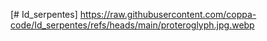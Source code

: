 [# Id_serpentes]
https://raw.githubusercontent.com/coppa-code/Id_serpentes/refs/heads/main/proteroglyph.jpg.webp
